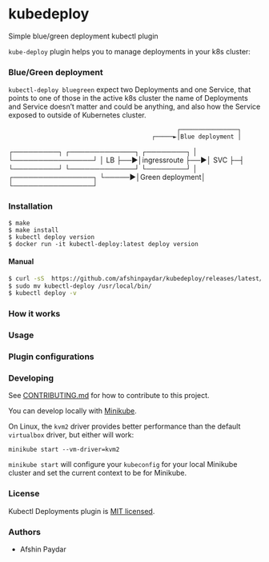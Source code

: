 # kubedeploy
Simple blue/green deployment kubectl plugin

`kube-deploy` plugin helps you to manage deployments in your k8s cluster:

### Blue/Green deployment
`kubectl-deploy bluegreen` expect two Deployments and one Service, that points to one of those in the active k8s cluster
the name of Deployments and Service doesn’t matter and could be anything,
and also how the Service exposed to outside of Kubernetes cluster.

                                                   ┌────────────────┐
                                            ┌─────►│Blue deployment │
 ┌─────────┐   ┌─────────────┐   ┌────────┐ │      └────────────────┘
 │   LB    ├──►│ingressroute ├──►│  SVC   ├─┤
 └─────────┘   └─────────────┘   └────────┘ │      ┌────────────────┐
                                            └─────►│Green deployment│
                                                   └────────────────┘

### Installation
```
$ make
$ make install
$ kubectl deploy version
$ docker run -it kubectl-deploy:latest deploy version
```
#### Manual
```sh
$ curl -sS  https://github.com/afshinpaydar/kubedeploy/releases/latest/kubectl-deploy-x86-64-linux -o kubectl-deploy
$ sudo mv kubectl-deploy /usr/local/bin/
$ kubectl deploy -v
```

### How it works


### Usage

### Plugin configurations


### Developing

See [CONTRIBUTING.md](CONTRIBUTING.md) for how to contribute to this project.

You can develop locally with
[Minikube](https://kubernetes.io/docs/setup/minikube/).

On Linux, the `kvm2` driver provides better performance than the default
`virtualbox` driver, but either will work:

```
minikube start --vm-driver=kvm2
```

`minikube start` will configure your `kubeconfig` for your local Minikube
cluster and set the current context to be for Minikube.

### License

Kubectl Deployments plugin is [MIT licensed](LICENSE).

### Authors

* Afshin Paydar